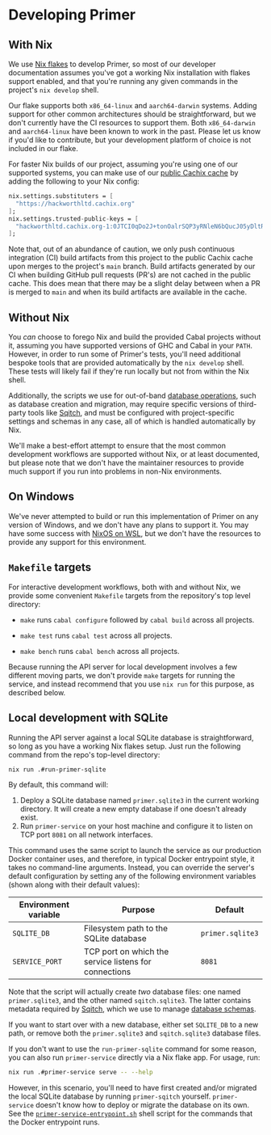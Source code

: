 # Developing Primer

## With Nix

We use [Nix flakes](https://nixos.wiki/wiki/Flakes) to develop Primer,
so most of our developer documentation assumes you've got a working
Nix installation with flakes support enabled, and that you're running
any given commands in the project's `nix develop` shell.

Our flake supports both `x86_64-linux` and `aarch64-darwin` systems.
Adding support for other common architectures should be
straightforward, but we don't currently have the CI resources to
support them. Both `x86_64-darwin` and `aarch64-linux` have been known
to work in the past. Please let us know if you'd like to contribute,
but your development platform of choice is not included in our flake.

For faster Nix builds of our project, assuming you're using one of our
supported systems, you can make use of our [public Cachix
cache](https://app.cachix.org/organization/hackworthltd/cache/hackworthltd#pull)
by adding the following to your Nix config:

```nix
nix.settings.substituters = [
  "https://hackworthltd.cachix.org"
];
nix.settings.trusted-public-keys = [
  "hackworthltd.cachix.org-1:0JTCI0qDo2J+tonOalrSQP3yRNleN6bQucJ05yDltRI="
];
```

Note that, out of an abundance of caution, we only push continuous
integration (CI) build artifacts from this project to the public Cachix
cache upon merges to the project's `main` branch. Build artifacts
generated by our CI when building GitHub pull requests (PR's) are not
cached in the public cache. This does mean that there may be a slight
delay between when a PR is merged to `main` and when its build
artifacts are available in the cache.

## Without Nix

You *can* choose to forego Nix and build the provided Cabal projects
without it, assuming you have supported versions of GHC and Cabal in
your `PATH`. However, in order to run some of Primer's tests, you'll
need additional bespoke tools that are provided automatically by the
`nix develop` shell. These tests will likely fail if they're run
locally but not from within the Nix shell.

Additionally, the scripts we use for out-of-band [database
operations](database.md), such as database creation and migration, may
require specific versions of third-party tools like
[Sqitch](https://sqitch.org), and must be configured with
project-specific settings and schemas in any case, all of which is
handled automatically by Nix.

We'll make a best-effort attempt to ensure that the most common
development workflows are supported without Nix, or at least
documented, but please note that we don't have the maintainer
resources to provide much support if you run into problems in non-Nix
environments.

## On Windows

We've never attempted to build or run this implementation of Primer on
any version of Windows, and we don't have any plans to support it. You
may have some success with [NixOS on
WSL](https://github.com/nix-community/NixOS-WSL), but we don't have
the resources to provide any support for this environment.

## `Makefile` targets

For interactive development workflows, both with and without Nix, we
provide some convenient `Makefile` targets from the repository's top
level directory:

* `make` runs `cabal configure` followed by `cabal build` across all
  projects.

* `make test` runs `cabal test` across all projects.

* `make bench` runs `cabal bench` across all projects.

Because running the API server for local development involves a few
different moving parts, we don't provide `make` targets for running
the service, and instead recommend that you use `nix run` for this
purpose, as described below.

## Local development with SQLite

Running the API server against a local SQLite database is
straightforward, so long as you have a working Nix flakes setup. Just
run the following command from the repo's top-level directory:

```sh
nix run .#run-primer-sqlite
```

By default, this command will:

1. Deploy a SQLite database named `primer.sqlite3` in the current
   working directory. It will create a new empty database if one
   doesn't already exist.
2. Run `primer-service` on your host machine and configure it to
   listen on TCP port `8081` on all network interfaces.

This command uses the same script to launch the service as our
production Docker container uses, and therefore, in typical Docker
entrypoint style, it takes no command-line arguments. Instead, you can
override the server's default configuration by setting any of the
following environment variables (shown along with their default
values):

| Environment variable |      Purpose                                          |  Default         |
|----------------------|-------------------------------------------------------|------------------|
| `SQLITE_DB`          | Filesystem path to the SQLite database                | `primer.sqlite3` |
| `SERVICE_PORT`       | TCP port on which the service listens for connections | `8081`           |

Note that the script will actually create *two* database files: one
named `primer.sqlite3`, and the other named `sqitch.sqlite3`. The
latter contains metadata required by
[Sqitch](https://sqitch.org/docs/manual/sqitchtutorial-sqlite/), which
we use to manage [database schemas](database.md).

If you want to start over with a new database, either set `SQLITE_DB`
to a new path, or remove both the `primer.sqlite3` and
`sqitch.sqlite3` database files.

If you don't want to use the `run-primer-sqlite` command for some
reason, you can also run `primer-service` directly via a Nix flake
app. For usage, run:

```sh
nix run .#primer-service serve -- --help
```

However, in this scenario, you'll need to have first created and/or
migrated the local SQLite database by running `primer-sqitch`
yourself. `primer-service` doesn't know how to deploy or migrate the
database on its own. See the
[`primer-service-entrypoint.sh`](../nix/pkgs/scripts/primer-service-entrypoint.sh)
shell script for the commands that the Docker entrypoint runs.
